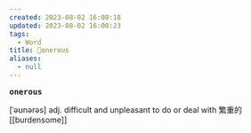 ```yaml
---
created: 2023-08-02 16:00:18
updated: 2023-08-02 16:00:23
tags:
  - Word
title: 📖onerous
aliases:
  - null
---
```


<pre><strong>onerous</strong></pre>
[ˈəʊnərəs]
adj. difficult and unpleasant to do or deal with 繁重的
[[burdensome]]
